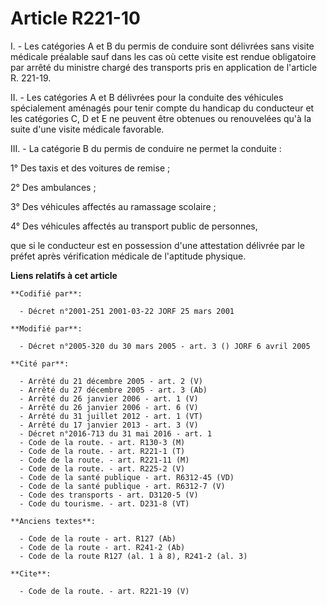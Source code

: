 # Article R221-10

I. - Les catégories A et B du permis de conduire sont délivrées sans visite médicale préalable sauf dans les cas où cette
visite est rendue obligatoire par arrêté du ministre chargé des transports pris en application de l'article R. 221-19.

II. - Les catégories A et B délivrées pour la conduite des véhicules spécialement aménagés pour tenir compte du handicap du
conducteur et les catégories C, D et E ne peuvent être obtenues ou renouvelées qu'à la suite d'une visite médicale favorable.

III. - La catégorie B du permis de conduire ne permet la conduite :

1° Des taxis et des voitures de remise ;

2° Des ambulances ;

3° Des véhicules affectés au ramassage scolaire ;

4° Des véhicules affectés au transport public de personnes, 

que si le conducteur est en possession d'une attestation délivrée par le préfet après vérification médicale de l'aptitude
physique.

**Liens relatifs à cet article**

	**Codifié par**:

	  - Décret n°2001-251 2001-03-22 JORF 25 mars 2001

	**Modifié par**:

	  - Décret n°2005-320 du 30 mars 2005 - art. 3 () JORF 6 avril 2005

	**Cité par**:

	  - Arrêté du 21 décembre 2005 - art. 2 (V)
	  - Arrêté du 27 décembre 2005 - art. 3 (Ab)
	  - Arrêté du 26 janvier 2006 - art. 1 (V)
	  - Arrêté du 26 janvier 2006 - art. 6 (V)
	  - Arrêté du 31 juillet 2012 - art. 1 (VT)
	  - Arrêté du 17 janvier 2013 - art. 3 (V)
	  - Décret n°2016-713 du 31 mai 2016 - art. 1
	  - Code de la route. - art. R130-3 (M)
	  - Code de la route. - art. R221-1 (T)
	  - Code de la route. - art. R221-11 (M)
	  - Code de la route. - art. R225-2 (V)
	  - Code de la santé publique - art. R6312-45 (VD)
	  - Code de la santé publique - art. R6312-7 (V)
	  - Code des transports - art. D3120-5 (V)
	  - Code du tourisme. - art. D231-8 (VT)

	**Anciens textes**:

	  - Code de la route - art. R127 (Ab)
	  - Code de la route - art. R241-2 (Ab)
	  - Code de la route R127 (al. 1 à 8), R241-2 (al. 3)

	**Cite**:

	  - Code de la route. - art. R221-19 (V)
